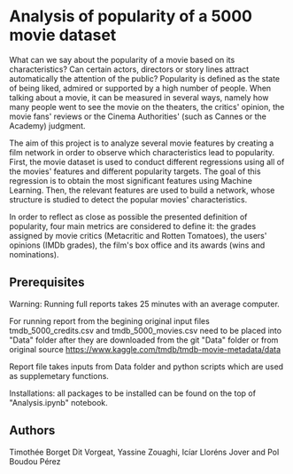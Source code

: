 # Analysis of popularity of a 5000 movie dataset

What can we say about the popularity of a movie based on its characteristics? Can certain actors, directors or story lines attract automatically the attention of the public?
Popularity is defined as the state of being liked, admired or supported by a high number of people. When talking about a movie, it can be measured in several ways, namely how many people went to see the movie on the theaters, the critics' opinion, the movie fans' reviews or the Cinema Authorities' (such as Cannes or the Academy) judgment.

The aim of this project is to analyze several movie features by creating a film network in order to observe which characteristics lead to popularity. First, the movie dataset is used to conduct different regressions using all of the movies' features and different popularity targets. The goal of this regression is to obtain the most significant features using Machine Learning. Then, the relevant features are used to build a network, whose structure is studied to detect the popular movies' characteristics.

In order to reflect as close as possible the presented definition of popularity, four main metrics are considered to define it: the grades assigned by movie critics (Metacritic and Rotten Tomatoes), the users' opinions (IMDb grades), the film's box office and its awards (wins and nominations).


## Prerequisites

Warning: Running full reports takes 25 minutes with an average computer.

For running report from the begining original input files tmdb_5000_credits.csv and tmdb_5000_movies.csv need to be placed into "Data" folder after they are downloaded from the git "Data" folder or from original source https://www.kaggle.com/tmdb/tmdb-movie-metadata/data

Report file takes inputs from Data folder and python scripts which are used as supplemetary functions.

Installations: all packages to be installed can be found on the top of "Analysis.ipynb" notebook.


## Authors

Timothée Borget Dit Vorgeat, Yassine Zouaghi, Icíar Lloréns Jover and Pol Boudou Pérez



